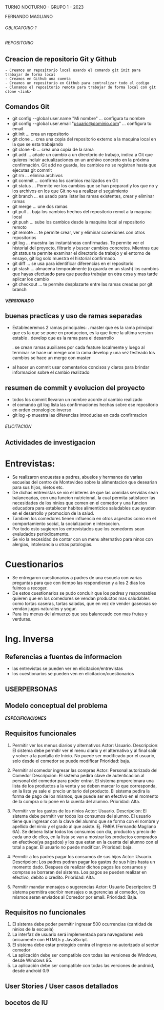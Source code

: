 TURNO NOCTURNO  - GRUPO 1 -  2023

FERNANDO MAGLIANO


###### OBLIGATORIO 1 ######

###### REPOSITORIO ######

  ## Creacion de repositorio Git y Github

    - Creamos un repositorio local usando el comando git init para trabajar de forma local
    - Creamos en Github una cuenta 
    - Creamos un repositorio en Github para centralizar todo el codigo 
    - Clonamos el repositorio remoto para trabajar de forma local con git clone <link>


  ## Comandos Git

  - git config --global user.name "Mi nombre"               ...   configura tu nombre 
  - git config --global user.email "usuario@dominio.com"    ...   configura tu email
  - git init                                                ...   crea un repositorio
  - git clone  <link>                                       ...   crea una copia del repositorio externo a la maquina local en la que se esta trabajando
  - git clone -b <nombre de la rama><link>                  ...   crea una copia de la rama                                                        
  - git add                                                 ...   añade un cambio a un  directorio de trabajo, indica a Git que quieres incluir
                                                                  actualizaciones en un archivo concreto en la próxima confirmación.
                                                                  Git add no guarda, los cambios no se registran hasta que ejecutas git commit 
  - git rm                                                  ...   elimina archivos
  - git commit                                              ...   confirma los cambios realizados en Git
  - git status                                              ...   Permite ver los cambios que se han preparad y los que no y los archivos en los que Git 
                                                                  no va a realizar el seguimiento                                
  - git branch                                              ...   es usado para listar las ramas existentes, crear y eliminar ramas
  - git merge                                               ...   une dos ramas
  - git pull                                                ...   baja los cambios hechos del repositorio remot a la maquina local
  - git push                                                ...   sube los cambios desde la maquina local al repositorio remoto
  - git remote                                              ...   te permite crear, ver y eliminar conexiones con otros repositorios
  - git log                                                 ...   muestra las instantáneas confirmadas. Te permite ver el historial del proyecto, 
                                                                  filtrarlo y buscar cambios concretos.
                                                                  Mientras que git status te permite examinar el directorio de trabajo y el entorno de ensayo, git log solo muestra el historial confirmado.
  - git diff                                                ...   se usa para identificar diferencias en el repositorio
  - git stash                                               ...   almacena temporalmente (o guarda en un stash) los cambios que hayas efectuado para que
                                                                  puedas trabajar en otra cosa y mas tarde aplicar los cambio
  - git checkout                                            ...   te permite desplazarte entre las ramas creadas por git branch




##### VERSIONADO #####

## buenas practicas y uso de ramas separadas


- Estableceremos 2 ramas principales:
  . master que es la rama principal que es la que se pone en produccion, es la que tiene la ultima version estable
  . develop que es la rama para el desarrollo

  . se crean ramas auxiliares por cada feature localmente y luego al terminar se hace un merge con la rama develop y una vez testeado los cambios se hace un merge con master

- al hacer un commit usar comentarios concisos y claros para brindar informacion sobre el cambio realizado


## resumen de commit y evolucion del proyecto

- todos los commit llevaran un nombre acorde al cambio realizado
- el comando git log lista las confirmaciones hechas sobre ese repositorio en orden cronologico inverso
- git log -p muestra las diferencias introducias en cada confirmacion


###### ELICITACION ######

## Actividades de investigacion

# Entrevistas:
   - Se realizaron encuestas a padres, abuelos y hermanos de varias escuelas del centro de Montevideo sobre la alimentacion que desearian para sus hijos, nietos etc.
   - De dichas entrevistas se vio el interes de que las comidas servidas sean balanceadas, con una funcion nutricional, la cual permita satisfacer las necesidades de  los ninios que comen en el comedor y una funcion educadora para establecer habitos alimenticios saludables que ayuden en el desarrollo y promocion de la salud.
   - Tambien los comedores tienen influencia en otros aspectos como en el comportamiento social, la socializacion e interaccion.
   - Por todo esto sugieren los entrevistados que los comedores sean evaludados periodicamente.
   - Se vio la necesidad de contar con un menu alternativo para ninos con alergias, intolerancia u otras patologias.


# Cuestionarios
   - Se entregaron cuestionarios a padres de una escuela con varias preguntas para que con tiempo las respondieran y a los 2 dias los fuimos a recoger.
   - De estos cuestionarios se pudo concluir que los padres y responsables quieren que en los comedores se vendan productos mas saludables como tortas caseras, tartas saladas, que en vez de vender gaseosas se vendan jugos naturales y yogur.
   - Para los menus del almuerzo que sea balanceado con mas frutas y verduras.


# Ing. Inversa
  
  


## Referencias a fuentes de informacion

  - las entrevistas se pueden ver en elicitacion/entrevistas
  - los cuestionarios se pueden ven en elicitacion/cuestionarios

## USERPERSONAS

## Modelo conceptual del problema



##### ESPECIFICACIONES #####

## Requisitos funcionales
  
  1. Permitir ver los menus diarios y alternativos
     Actor: Usuario.
     Descripcion: El sistema debe permitir ver el menu diario y el alternativo y al final salir y volver a la pantalla de Inicio.
                  No puede ser modificado por el usuario, solo desde el comedor se puede modificar
     Prioridad: baja.

  2. Permitir al comedor ingresar las compras
     Actor: Personal autorizado del Comedor
     Descripcion: El sistema pedira clave de autenticacion al personal del comedor para poder entrar.
                  El sistema proporcionara una lista de los productos a la venta y se deben marcar lo que corresponda, en la lista ya sale el precio unitario del producto.
                  El sistema pedira la forma de pago de los mismos, que puede ser en efectivo en el momento de la compra o lo pone en la cuenta del alumno.
    Prioridad: Alta.

  3. Permitir ver los gastos de los ninios
     Actor: Usuario.
     Descripcion: El sistema debe permitir ver todos los consumos del alumno.
                  El usuario tiene que ingresar con la clave del alumno que se forma con el nombre y apellido del ninio y el grado al que asiste. Ej. FM6A (Fernando Magliano 6A).
                  Se debera listar todos los consumos con dia, producto y precio de cada uno de ellos, en la lista se van a mostrar los productos comprados en efectivos(ya pagados) y los que estan en la cuenta del alumno con el total a pagar.
                  El usuario no puede modificar.
     Prioridad: baja.

  4. Permitir a los padres pagar los consumos de sus hijos
     Actor: Usuario.
     Descripcion: Los padres podran pagar los gastos de sus hijos hasta un momento dado.
                  Despues de realizar dichos pagos los consumos y compras se borraran del sistema.
                  Los pagos se pueden realizar en efectivo, debito o credito.
    Prioridad: Alta.

  5. Permitir mandar mensajes o sugerencias
     Actor: Usuario
     Descripcion: El sistema permitira escribir mensajes o sugerencias al comedor, los mismos seran enviados al Comedor por email.
     Prioridad: Baja.

  
## Requisitos no funcionales


1. El sistema debe poder permitir ingresar 500 ocurrencias (cantidad de ninios de la escuela)
2. La interfaz de usuario será implementada para navegadores web únicamente con HTML5 y JavaScript.
3. El sistema debe estar protegido contra el ingreso no autorizado al sector comedor
4. La aplicación debe ser compatible con todas las versiones de Windows, desde Windows 95.
5. La aplicación debe ser compatible con todas las versiones de android, desde android 0.9


## User Stories / User casos detallados


## bocetos de IU

    

